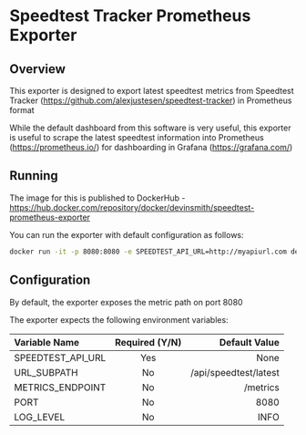 # Speedtest Tracker Prometheus Exporter

## Overview

This exporter is designed to export latest speedtest metrics from Speedtest Tracker (https://github.com/alexjustesen/speedtest-tracker) in Prometheus format

While the default dashboard from this software is very useful, this exporter is useful to scrape the latest speedtest information into Prometheus (https://prometheus.io/) for dashboarding in Grafana (https://grafana.com/)

## Running

The image for this is published to DockerHub - https://hub.docker.com/repository/docker/devinsmith/speedtest-prometheus-exporter

You can run the exporter with default configuration as follows:

```bash
docker run -it -p 8080:8080 -e SPEEDTEST_API_URL=http://myapiurl.com devinsmith/speedtest-prometheus-exporter:latest
```

## Configuration

By default, the exporter exposes the metric path on port 8080

The exporter expects the following environment variables:

| Variable Name              | Required (Y/N) | Default Value |
| :---------------- | :------: | ----: |
| SPEEDTEST_API_URL        |   Yes   | None |
| URL_SUBPATH          |   No   | /api/speedtest/latest |
| METRICS_ENDPOINT    |  No   | /metrics |
| PORT    |  No   | 8080 |
| LOG_LEVEL    |  No   | INFO |

